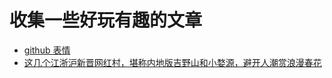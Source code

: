 # 收集一些好玩有趣的文章

- [github 表情](https://github.com/caiyongji/emoji-list)
- [这几个江浙沪新晋网红村，堪称内地版吉野山和小婺源，避开人潮赏浪漫春花](https://mp.weixin.qq.com/s/Z6YEw-RP76XLo_fV3s3eMQ)
